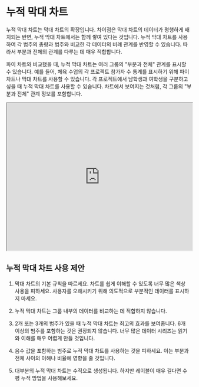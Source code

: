 # 누적 막대 차트

누적 막대 차트는 막대 차트의 확장입니다. 차이점은 막대 차트의 데이터가 평행하게 배치되는 반면, 누적 막대 차트에서는 함께 쌓여 있다는 것입니다. 누적 막대 차트를 사용하여 각 범주의 총량과 범주와 비교한 각 데이터의 비례 관계를 반영할 수 있습니다. 따라서 부분과 전체의 관계를 다루는 데 매우 적합합니다.

파이 차트와 비교했을 때, 누적 막대 차트는 여러 그룹의 "부분과 전체" 관계를 표시할 수 있습니다. 예를 들어, 체육 수업의 각 프로젝트 참가자 수 통계를 표시하기 위해 파이 차트나 막대 차트를 사용할 수 있습니다. 각 프로젝트에서 남학생과 여학생을 구분하고 싶을 때 누적 막대 차트를 사용할 수 있습니다. 차트에서 보여지는 것처럼, 각 그룹의 "부분과 전체" 관계 정보를 포함합니다.

<iframe max-width="830" width="100%" height="400" 
 src="https://gallery.echartsjs.com/view-lite.html?cid=xBk7oUNwEz">
</iframe>

## 누적 막대 차트 사용 제안

1. 막대 차트의 기본 규칙을 따르세요. 차트를 쉽게 이해할 수 있도록 너무 많은 색상 사용을 피하세요. 사용자를 오해시키기 위해 의도적으로 부분적인 데이터를 표시하지 마세요.

2. 누적 막대 차트는 그룹 내부의 데이터를 비교하는 데 적합하지 않습니다.

3. 2개 또는 3개의 범주가 있을 때 누적 막대 차트는 최고의 효과를 보여줍니다. 6개 이상의 범주를 포함하는 것은 권장되지 않습니다. 너무 많은 데이터 시리즈는 읽기와 이해를 매우 어렵게 만들 것입니다.

4. 음수 값을 포함하는 범주로 누적 막대 차트를 사용하는 것을 피하세요. 이는 부분과 전체 사이의 이해나 비율에 영향을 줄 것입니다.

5. 대부분의 누적 막대 차트는 수직으로 생성됩니다. 하지만 레이블이 매우 길다면 수평 누적 방법을 사용해보세요.